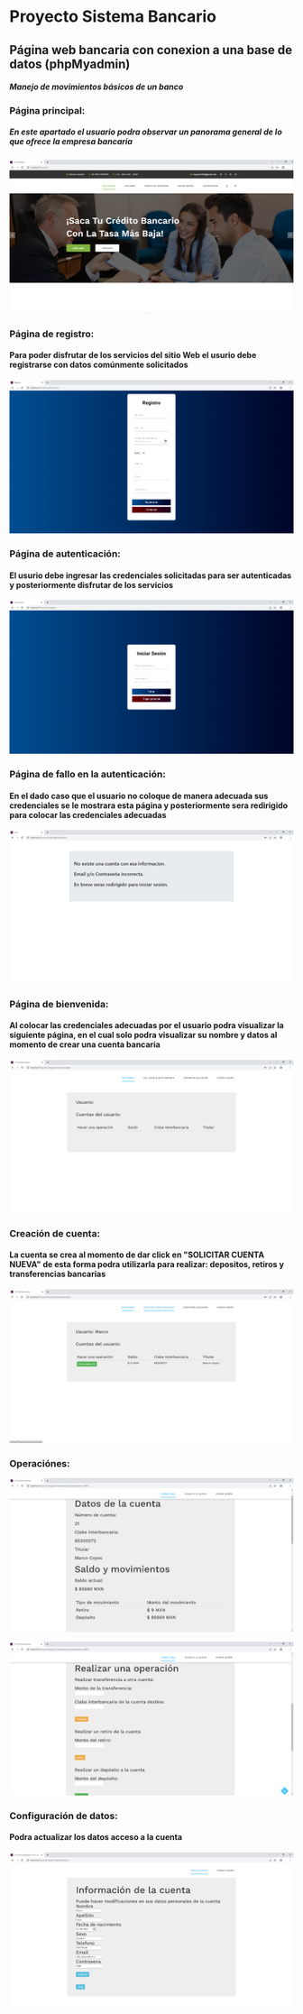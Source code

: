 # Proyecto Sistema Bancario
<h2>Página web bancaria con conexion a una base de datos (phpMyadmin)</h2>
<h5>Manejo de movimientos básicos de un banco</h5>

<p>
<h3>Página principal:</h3>
<h5>En este apartado el usuario podra observar un panorama general de lo que ofrece la empresa bancaria</h5>
</p>
<p align="center">
<img src="VGM photos/1.png">
</p>

<h3>Página de registro:</h3>
<h4>Para poder disfrutar de los servicios del sitio Web el usurio debe registrarse con datos comúnmente solicitados</h4>
<p align="center">
<img src="VGM photos/2.png">
</p>

<h3>Página de autenticación:</h3>
<h4>El usurio debe ingresar las credenciales solicitadas para ser autenticadas y posteriormente disfrutar de los servicios</h4>
<p align="center">
<img src="VGM photos/3.png">
</p>

<h3>Página de fallo en la autenticación:</h3>
<h4>En el dado caso que el usuario no coloque de manera adecuada sus credenciales se le mostrara esta página y posteriormente sera redirigido para colocar las credenciales adecuadas</h4>
<p align="center">
<img src="VGM photos/9.png">
</p>

<h3>Página de bienvenida:</h3>
<h4>Al colocar las credenciales adecuadas por el usuario podra visualizar la siguiente página, en el cual solo podra visualizar su nombre y datos al momento de crear una cuenta bancaria</h4>
<p align="center">
<img src="VGM photos/4.png">
</p>

<h3>Creación de cuenta:</h3>
<h4>La cuenta se crea al momento de dar click en "SOLICITAR CUENTA NUEVA" de esta forma podra utilizarla para realizar: depositos, retiros y transferencias bancarias</h4>
<p align="center">
<img src="VGM photos/5.png">
</p>

<h3>Operaciónes:</h3>
<p align="center">
<img src="VGM photos/6.png">
</p>

<p align="center">
<img src="VGM photos/7.png">
</p>

<h3>Configuración de datos:</h3>
<h4>Podra actualizar los datos acceso a la cuenta</h4>
<p align="center">
<img src="VGM photos/8.png">
</p>
